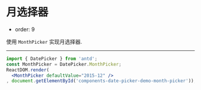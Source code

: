 # 月选择器

- order: 9

使用 `MonthPicker` 实现月选择器.

---

````jsx
import { DatePicker } from 'antd';
const MonthPicker = DatePicker.MonthPicker;
ReactDOM.render(
  <MonthPicker defaultValue="2015-12" />
, document.getElementById('components-date-picker-demo-month-picker'));
````
